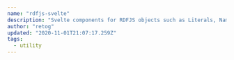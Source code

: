 ```yaml
---
name: "rdfjs-svelte"
description: "Svelte components for RDFJS objects such as Literals, NamedNodes and Datasets."
author: "retog"
updated: "2020-11-01T21:07:17.259Z"
tags: 
  - utility
---
```

